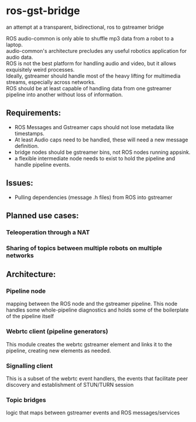# ros-gst-bridge
an attempt at a transparent, bidirectional, ros to gstreamer bridge

ROS audio-common is only able to shuffle mp3 data from a robot to a laptop.\
audio-common's architecture precludes any useful robotics application for audio data.\
ROS is not the best platform for handling audio and video, but it allows exquisitely weird processes.\
Ideally, gstreamer should handle most of the heavy lifting for multimedia streams, especially across networks.\
ROS should be at least capable of handling data from one gstreamer pipeline into another without loss of information.

## Requirements:
* ROS Messages and Gstreamer caps should not lose metadata like timestamps.
* At least Audio caps need to be handled, these will need a new message definition.
* bridge nodes should be gstreamer bins, not ROS nodes running appsink.
* a flexible intermediate node needs to exist to hold the pipeline and handle pipeline events.

## Issues:
* Pulling dependencies (message .h files) from ROS into gstreamer


## Planned use cases:
### Teleoperation through a NAT
### Sharing of topics between multiple robots on multiple networks


## Architecture:
### Pipeline node
mapping between the ROS node and the gstreamer pipeline.
This node handles some whole-pipeline diagnostics and holds some of the boilerplate of the pipeline itself
### Webrtc client (pipeline generators)
This module creates the webrtc gstreamer element and links it to the pipeline, creating new elements as needed.
### Signalling client
This is a subset of the webrtc event handlers, the events that facilitate peer discovery and establishment of STUN/TURN session
### Topic bridges
logic that maps between gstreamer events and ROS messages/services
